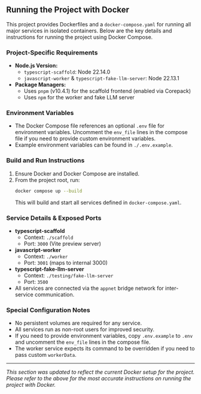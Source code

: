 ## Running the Project with Docker

This project provides Dockerfiles and a `docker-compose.yaml` for running all major services in isolated containers. Below are the key details and instructions for running the project using Docker Compose.

### Project-Specific Requirements
- **Node.js Version:**
  - `typescript-scaffold`: Node 22.14.0
  - `javascript-worker` & `typescript-fake-llm-server`: Node 22.13.1
- **Package Managers:**
  - Uses `pnpm` (v10.4.1) for the scaffold frontend (enabled via Corepack)
  - Uses `npm` for the worker and fake LLM server

### Environment Variables
- The Docker Compose file references an optional `.env` file for environment variables. Uncomment the `env_file` lines in the compose file if you need to provide custom environment variables.
- Example environment variables can be found in `./.env.example`.

### Build and Run Instructions
1. Ensure Docker and Docker Compose are installed.
2. From the project root, run:
   ```sh
   docker compose up --build
   ```
   This will build and start all services defined in `docker-compose.yaml`.

### Service Details & Exposed Ports
- **typescript-scaffold**
  - Context: `./scaffold`
  - Port: `3000` (Vite preview server)
- **javascript-worker**
  - Context: `./worker`
  - Port: `3001` (maps to internal 3000)
- **typescript-fake-llm-server**
  - Context: `./testing/fake-llm-server`
  - Port: `3500`
- All services are connected via the `appnet` bridge network for inter-service communication.

### Special Configuration Notes
- No persistent volumes are required for any service.
- All services run as non-root users for improved security.
- If you need to provide environment variables, copy `.env.example` to `.env` and uncomment the `env_file` lines in the compose file.
- The worker service expects its command to be overridden if you need to pass custom `workerData`.

---

*This section was updated to reflect the current Docker setup for the project. Please refer to the above for the most accurate instructions on running the project with Docker.*
